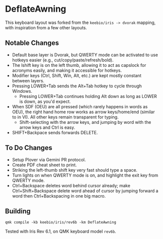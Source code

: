 # DeflateAwning

This keyboard layout was forked from the `keebio/iris -> dvorak` mapping, with inspiration from a few other layouts.

## Notable Changes
* Default base layer is Dvorak, but QWERTY mode can be activated to use hotkeys easier (e.g., cut/copy/paste/refresh/bold).
* The lshift key is on the left thumb, allowing it to act as capslock for acronyms easily, and making it accessible for hotkeys.
* Modifier keys (Ctrl, Shift, Win, Alt, etc.) are kept mostly constant between layers.
* Pressing LOWER+Tab sends the Alt+Tab hotkey to cycle through Windows.
    * Pressing LOWER+Tab continues holding Alt down as long as LOWER is down, as you'd expect.
* When SDF (OEU) are all pressed (which rarely happens in words as OEU), the right hand home row works as arrow keys/home/end (similar to in VI). All other keys remain transparent for typing.
    * Shift-selecting with the arrow keys, and jumping by word with the arrow keys and Ctrl is easy.
* SHIFT+Backpace sends forwards DELETE.

## To Do Changes
* Setup Plover via Gemini PR protocol.
* Create PDF cheat sheet to print.
* Striking the left-thumb shift key very fast should type a space.
* Turn lights on when QWERTY mode is on, and highlight the exit key from QWERTY mode.
* Ctrl+Backspace deletes word behind cursor already; make Ctrl+Shift+Backspace delete word ahead of cursor by jumping forward a word then Ctrl+Backspacing in one big macro.

## Building

```
qmk compile -kb keebio/iris/rev6b -km DeflateAwning
```

Tested with Iris Rev 6.1, on QMK keyboard model `rev6b`.
